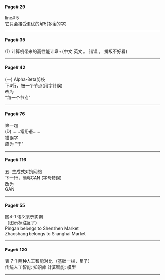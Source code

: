 #### Page# 29
line# 5   
它只会接受更优的解~~5~~(多余的字)   
  
___

#### Page# 35
(1) 计算机带来的高性能计算 ~~.~~  (中文 英文 。 错误 ， 排版不好看)   
  
___

#### Page# 42
(一) Alpha-Beta剪枝  
下4行，~~被~~一个节点(用字错误)   
改为     
"每一个节点"   
___

#### Page# 76
第一题    
(D) ......常用~~语~~......   
错误字       
应为 "于"   
  
___

#### Page# 116
五. 生成式对抗网络  
下一行，简称~~C~~AN (字母错误)   
改为     
GAN   
___

#### Page# 55
图4-1 语义表示实例      
（图示标注反了）    
Pingan belongs to  Shenzhen Market    
Zhaoshang belongs to Shanghai Market   
   
___

#### Page# 120
表 7-1 两种人工智能对比 （基础一栏，反了）   
传统人工智能: 知识库
计算智能: 模型
   
___
